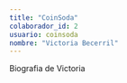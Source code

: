 ```yaml
---
title: "CoinSoda"
colaborador_id: 2
usuario: coinsoda
nombre: "Victoria Becerril"
---
```


Biografia de Victoria
